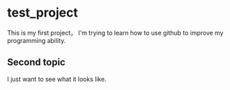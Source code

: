 # test_project
This is my first project， I'm trying to learn how to use github to improve my programming ability.
## Second topic
I just want to see what it looks like.
